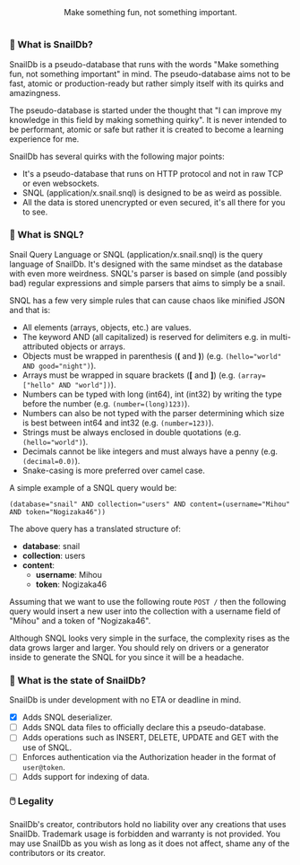 <div align=center>
    Make something fun, not something important.
</div>

#

### 🐌 What is SnailDb?

SnailDb is a pseudo-database that runs with the words "Make something fun, not something important" in mind. The pseudo-database 
aims not to be fast, atomic or production-ready but rather simply itself with its quirks and amazingness.

The pseudo-database is started under the thought that "I can improve my knowledge in this field by making something quirky". It is 
never intended to be performant, atomic or safe but rather it is created to become a learning experience for me.

SnailDb has several quirks with the following major points:
- It's a pseudo-database that runs on HTTP protocol and not in raw TCP or even websockets.
- SNQL (application/x.snail.snql) is designed to be as weird as possible.
- All the data is stored unencrypted or even secured, it's all there for you to see.

### 🌃 What is SNQL?

Snail Query Language or SNQL (application/x.snail.snql) is the query language of SnailDb. It's designed with the same mindset as 
the database with even more weirdness. SNQL's parser is based on simple (and possibly bad) regular expressions and simple parsers 
that aims to simply be a snail.

SNQL has a few very simple rules that can cause chaos like minified JSON and that is:
- All elements (arrays, objects, etc.) are values.
- The keyword AND (all capitalized) is reserved for delimiters e.g. in multi-attributed objects or arrays.
- Objects must be wrapped in parenthesis (**(** and **)**) (e.g. `(hello="world" AND good="night")`).
- Arrays must be wrapped in square brackets (**[** and **]**) (e.g. `(array=["hello" AND "world"])`).
- Numbers can be typed with long (int64), int (int32) by writing the type before the number (e.g. `(number=(long)123)`).
- Numbers can also be not typed with the parser determining which size is best between int64 and int32 (e.g. `(number=123)`).
- Strings must be always enclosed in double quotations (e.g. `(hello="world")`).
- Decimals cannot be like integers and must always have a penny (e.g. `(decimal=0.0)`).
- Snake-casing is more preferred over camel case.

A simple example of a SNQL query would be:
```snql
(database="snail" AND collection="users" AND content=(username="Mihou" AND token="Nogizaka46"))
```

The above query has a translated structure of:
- **database**: snail
- **collection**: users
- **content**:
  - **username**: Mihou
  - **token**: Nogizaka46

Assuming that we want to use the following route `POST /` then the following query would insert a new user 
into the collection with a username field of "Mihou" and a token of "Nogizaka46".

Although SNQL looks very simple in the surface, the complexity rises as the data grows larger and larger. You should rely 
on drivers or a generator inside to generate the SNQL for you since it will be a headache.

### 💭 What is the state of SnailDb?

SnailDb is under development with no ETA or deadline in mind.
- [x] Adds SNQL deserializer.
- [ ] Adds SNQL data files to officially declare this a pseudo-database.
- [ ] Adds operations such as INSERT, DELETE, UPDATE and GET with the use of SNQL.
- [ ] Enforces authentication via the Authorization header in the format of `user@token`.
- [ ] Adds support for indexing of data.

### 🖱️ Legality

SnailDb's creator, contributors hold no liability over any creations that uses SnailDb. Trademark usage is forbidden and 
warranty is not provided. You may use SnailDb as you wish as long as it does not affect, shame any of the contributors or its creator.
